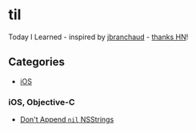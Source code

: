 # til
Today I Learned - inspired by [jbranchaud](http://github.com/jbranchaud/til) - [thanks HN](https://news.ycombinator.com/item?id=11068902)!

## Categories

* [iOS](#ios-objective-c)

### iOS, Objective-C
* [Don't Append `nil` NSStrings](obj-c/dont-append-nil-strings.md)
